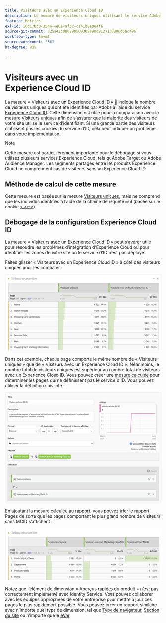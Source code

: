 ```yaml
---
title: Visiteurs avec un Experience Cloud ID
description: Le nombre de visiteurs uniques utilisant le service Adobe Experience Cloud ID.
feature: Metrics
exl-id: 16c170d0-3546-4e0a-8f3c-c141b8a0e4fe
source-git-commit: 325a42c080290509309e90c9127138800d5ac496
workflow-type: tm+mt
source-wordcount: '361'
ht-degree: 93%

---
```


# Visiteurs avec un Experience Cloud ID

La mesure « Visiteurs avec un Experience Cloud ID » [&#128279;](overview.md) indique le nombre de visiteurs uniques qui ont été identifiés par Adobe à l’aide du service [Experience Cloud ID](https://experienceleague.adobe.com/docs/id-service/using/home.html?lang=fr). Cette dimension est utile pour la comparaison avec la mesure [Visiteurs uniques](unique-visitors.md) afin de s’assurer que la majorité des visiteurs de votre site utilise le service d’identifiant. Si une grande partie des visiteurs n’utilisent pas les cookies du service d’ID, cela peut indiquer un problème dans votre implémentation.

>[!NOTE]
>
>Cette mesure est particulièrement importante pour le débogage si vous utilisez plusieurs services Experience Cloud, tels qu’Adobe Target ou Adobe Audience Manager. Les segments partagés entre les produits Experience Cloud ne comprennent pas de visiteurs sans un Experience Cloud ID.

## Méthode de calcul de cette mesure

Cette mesure est basée sur la mesure [Visiteurs uniques](unique-visitors.md), mais ne comprend que les individus identifiés à l’aide de la chaîne de requête `mid` (basée sur le cookie [`s_ecid`](https://experienceleague.adobe.com/docs/core-services/interface/ec-cookies/cookies-analytics.html?lang=fr)).

## Débogage de la configuration Experience Cloud ID

La mesure « Visiteurs avec un Experience Cloud ID » peut s’avérer utile pour résoudre les problèmes d’intégration d’Experience Cloud ou pour identifier les zones de votre site où le service d’ID n’est pas déployé.

Faites glisser « Visiteurs avec un Experience Cloud ID » à côté des visiteurs uniques pour les comparer :

![Comparaison avec les visiteurs uniques](assets/metric-mcvid1.png)

Dans cet exemple, chaque page comporte le même nombre de « Visiteurs uniques » que de « Visiteurs avec un Experience Cloud ID ». Néanmoins, le nombre total de visiteurs uniques est supérieur au nombre total de visiteurs avec un Experience Cloud ID. Vous pouvez créer une [mesure calculée](../calculated-metrics/cm-overview.md) pour déterminer les pages qui ne définissent pas le service d’ID. Vous pouvez utiliser la définition suivante :

![Définition de la mesure calculée](assets/metric-mcvid2.png)

En ajoutant la mesure calculée au rapport, vous pouvez trier le rapport Pages de sorte que les pages comportant le plus grand nombre de visiteurs sans MCID s’affichent :

![Pages sans service d’ID](assets/metric-mcvid3.png)

Notez que l’élément de dimension « Aperçus rapides du produit » n’est pas correctement implémenté avec Identity Service. Vous pouvez collaborer avec les équipes appropriées de votre entreprise pour mettre à jour ces pages le plus rapidement possible. Vous pouvez créer un rapport similaire avec n’importe quel type de dimension, tel que [Type de navigateur](../dimensions/browser-type.md), [Section du site](../dimensions/site-section.md) ou n’importe quelle [eVar](../dimensions/evar.md).
